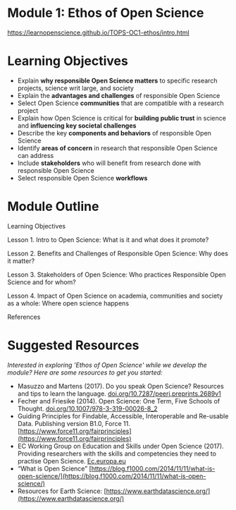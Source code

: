 
# Module 1: Ethos of Open Science

https://learnopenscience.github.io/TOPS-OC1-ethos/intro.html

# Learning Objectives 
* Explain **why responsible Open Science matters** to specific research projects, science writ large, and society
* Explain the **advantages and challenges** of responsible Open Science
* Select Open Science **communities** that are compatible with a research project
* Explain how Open Science is critical for **building public trust** in science and **influencing key societal challenges**
* Describe the key **components and behaviors** of responsible Open Science
* Identify **areas of concern** in research that responsible Open Science can address
* Include **stakeholders** who will benefit from research done with responsible Open Science
* Select responsible Open Science **workflows**

# Module Outline
Learning Objectives

Lesson 1. Intro to Open Science: What is it and what does it promote?

Lesson 2. Benefits and Challenges of Responsible Open Science: Why does it matter?

Lesson 3. Stakeholders of Open Science: Who practices Responsible Open Science and for whom?

Lesson 4. Impact of Open Science on academia, communities and society as a whole: Where open science happens

References

# Suggested Resources
*Interested in exploring 'Ethos of Open Science' while we develop the module? Here are some resources to get you started:*
* Masuzzo and Martens (2017). Do you speak Open Science? Resources and tips to learn the language. [doi.org/10.7287/peerj.preprints.2689v1](https://peerj.com/preprints/2689v1/) 
* Fecher and Friesike (2014). Open Science: One Term, Five Schools of Thought. [doi.org/10.1007/978-3-319-00026-8_2](https://link.springer.com/chapter/10.1007/978-3-319-00026-8_2)
* Guiding Principles for Findable, Accessible, Interoperable and Re-usable Data. Publishing version B1.0, Force 11. [https://www.force11.org/fairprinciples](https://www.force11.org/fairprinciples)    
* EC Working Group on Education and Skills under Open Science (2017). Providing researchers with the skills and competencies they need to practise Open Science. [Ec.europa.eu](https://ec.europa.eu/research/openscience/index.cfm?pg=skills_wg)
* “What is Open Science” [https://blog.f1000.com/2014/11/11/what-is-open-science/](https://blog.f1000.com/2014/11/11/what-is-open-science/) 
* Resources for Earth Science: [https://www.earthdatascience.org/](https://www.earthdatascience.org/) 



